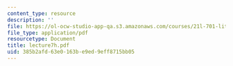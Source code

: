 ```yaml
---
content_type: resource
description: ''
file: https://ol-ocw-studio-app-qa.s3.amazonaws.com/courses/21l-701-literary-interpretation-interpreting-poetry-fall-2003/385b2afd63e0163be9ed9eff8715bb05_lecture7h.pdf
file_type: application/pdf
resourcetype: Document
title: lecture7h.pdf
uid: 385b2afd-63e0-163b-e9ed-9eff8715bb05
---
```

